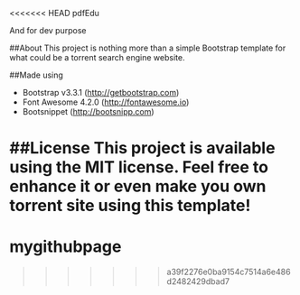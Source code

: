 <<<<<<< HEAD
pdfEdu

And for dev purpose

##About
This project is nothing more than a simple Bootstrap template for what could be a torrent search engine website. 



##Made using
* Bootstrap v3.3.1 (http://getbootstrap.com)
* Font Awesome 4.2.0 (http://fontawesome.io)
* Bootsnippet (http://bootsnipp.com)



##License
This project is available using the MIT license. Feel free to enhance it or even make you own torrent site using this template!
=======
# mygithubpage
>>>>>>> a39f2276e0ba9154c7514a6e486d2482429dbad7
